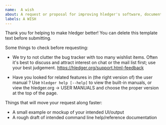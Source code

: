 ```yaml
---
name:  A wish
about: A request or proposal for improving hledger's software, documentation, marketing, usability...
labels: A WISH
---
```


Thank you for helping to make hledger better!
You can delete this template text before submitting.

Some things to check before requesting:

- We try to not clutter the bug tracker with too many wishlist items.
  Often it's best to discuss and attract interest on chat or the mail list first;
  use your best judgement. https://hledger.org/support.html-feedback

- Have you looked for related features in (the right version of) the user manual ? 
  Use `hledger help [--help]` to view the built-in manuals,
  or view the hledger.org -> USER MANUALS and choose the proper version
  at the top of the page.

Things that will move your request along faster:

- A small example or mockup of your intended UI/output
- A rough draft of intended command line help/reference documentation
